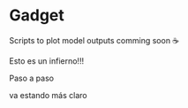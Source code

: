 # Gadget
Scripts to plot model outputs comming soon   :coffee:

Esto es un infierno!!!

Paso a paso

va estando más claro